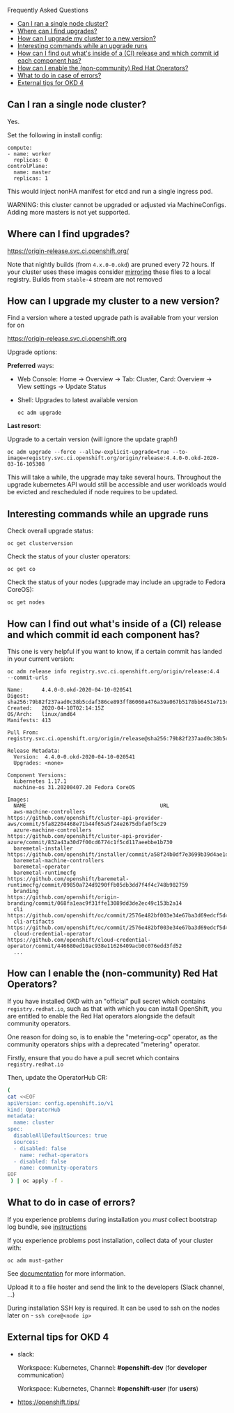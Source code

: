 Frequently Asked Questions

- [Can I ran a single node cluster?](#can-i-ran-a-single-node-cluster)
- [Where can I find upgrades?](#where-can-i-find-upgrades)
- [How can I upgrade my cluster to a new version?](#how-can-i-upgrade-my-cluster-to-a-new-version)
- [Interesting commands while an upgrade runs](#interesting-commands-while-an-upgrade-runs)
- [How can I find out what's inside of a (CI) release and which commit id each component has?](#how-can-i-find-out-whats-inside-of-a-ci-release-and-which-commit-id-each-component-has)
- [How can I enable the (non-community) Red Hat Operators?](#how-can-i-enable-the-non-community-red-hat-operators)
- [What to do in case of errors?](#what-to-do-in-case-of-errors)
- [External tips for OKD 4](#external-tips-for-okd-4)


## Can I ran a single node cluster?

Yes.

Set the following in install config:
```
compute:
- name: worker
  replicas: 0
controlPlane:
  name: master
  replicas: 1
```
This would inject nonHA manifest for etcd and run a single ingress pod.

WARNING: this cluster cannot be upgraded or adjusted via MachineConfigs. Adding more masters is not yet supported.

## Where can I find upgrades?
https://origin-release.svc.ci.openshift.org/

Note that nightly builds (from `4.x.0-0.okd`) are pruned every 72 hours. If your cluster uses these images
consider [mirroring](https://docs.okd.io/latest/installing/install_config/installing-restricted-networks-preparations.html#installing-restricted-networks-preparations) these files to a local registry. Builds from `stable-4` stream are not removed

## How can I upgrade my cluster to a new version?
Find a version where a tested upgrade path is available from your version for on 

https://origin-release.svc.ci.openshift.org

Upgrade options:

**Preferred** ways:
* Web Console: Home -> Overview -> Tab: Cluster, Card: Overview -> View settings -> Update Status

* Shell:
  Upgrades to latest available version
  ```
  oc adm upgrade
  ```

**Last resort**:

Upgrade to a certain version (will ignore the update graph!)

  ```
  oc adm upgrade --force --allow-explicit-upgrade=true --to-image=registry.svc.ci.openshift.org/origin/release:4.4.0-0.okd-2020-03-16-105308
  ```

This will take a while, the upgrade may take several hours. Throughout the upgrade kubernetes API would still be 
accessible and user workloads would be evicted and rescheduled if node requires to be updated.

## Interesting commands while an upgrade runs

Check overall upgrade status:
```
oc get clusterversion
```

Check the status of your cluster operators:
```
oc get co
```

Check the status of your nodes (upgrade may include an upgrade to Fedora CoreOS):
```
oc get nodes
```

## How can I find out what's inside of a (CI) release and which commit id each component has?
This one is very helpful if you want to know, if a certain commit has landed in your current version:

  ```
  oc adm release info registry.svc.ci.openshift.org/origin/release:4.4  --commit-urls
  ```

  ```
  Name:      4.4.0-0.okd-2020-04-10-020541
  Digest:    sha256:79b82f237aad0c38b5cdaf386ce893ff86060a476a39a067b5178bb6451e713c
  Created:   2020-04-10T02:14:15Z
  OS/Arch:   linux/amd64
  Manifests: 413

  Pull From: registry.svc.ci.openshift.org/origin/release@sha256:79b82f237aad0c38b5cdaf386ce893ff86060a476a39a067b5178bb6451e713c

  Release Metadata:
    Version:  4.4.0-0.okd-2020-04-10-020541
    Upgrades: <none>

  Component Versions:
    kubernetes 1.17.1
    machine-os 31.20200407.20 Fedora CoreOS

  Images:
    NAME                                           URL
    aws-machine-controllers                        https://github.com/openshift/cluster-api-provider-aws/commit/5fa82204468e71b44f65a5f24e2675dbfa0f5c29
    azure-machine-controllers                      https://github.com/openshift/cluster-api-provider-azure/commit/832a43a30d7f00cd6774c1f5cd117aeebbe1b730
    baremetal-installer                            https://github.com/openshift/installer/commit/a58f24b0df7e3699b39d4ae1d23c45672706934d
    baremetal-machine-controllers
    baremetal-operator
    baremetal-runtimecfg                           https://github.com/openshift/baremetal-runtimecfg/commit/09850a724d9290ffb05db3dd7f4f4c748b982759
    branding                                       https://github.com/openshift/origin-branding/commit/068fa1eac9f31ffe13089dd3de2ec49c153b2a14
    cli                                            https://github.com/openshift/oc/commit/2576e482bf003e34e67ba3d69edcf5d411cfd6f3
    cli-artifacts                                  https://github.com/openshift/oc/commit/2576e482bf003e34e67ba3d69edcf5d411cfd6f3
    cloud-credential-operator                      https://github.com/openshift/cloud-credential-operator/commit/446680ed10ac938e11626409acb0c076edd3fd52
    ...

  ```

## How can I enable the (non-community) Red Hat Operators?
If you have installed OKD with an "official" pull secret which contains ```registry.redhat.io```,
such as that with which you can install OpenShift, you are entitled to enable the Red Hat operators
alongside the default community operators.

One reason for doing so, is to enable the "metering-ocp" operator, as the community operators ships
with a deprecated "metering" operator.

Firstly, ensure that you do have a pull secret which contains ```registry.redhat.io```

Then, update the OperatorHub CR:

```bash
(
cat <<EOF
apiVersion: config.openshift.io/v1
kind: OperatorHub
metadata:
  name: cluster
spec:
  disableAllDefaultSources: true
  sources:
  - disabled: false
    name: redhat-operators
  - disabled: false
    name: community-operators
EOF
 ) | oc apply -f -
```

## What to do in case of errors?
If you experience problems during installation you *must* collect bootstrap log bundle, see [instructions](https://docs.okd.io/latest/installing/installing-troubleshooting.html)

If you experience problems post installation, collect data of your cluster with:

```
oc adm must-gather
```

See [documentation](https://docs.okd.io/latest/support/gathering-cluster-data.html) for more information.

Upload it to a file hoster and send the link to the developers (Slack channel, ...)

During installation SSH key is required. It can be used to ssh on the nodes later on - `ssh core@<node ip>`

## External tips for OKD 4

* slack:

  Workspace: Kubernetes, Channel: **#openshift-dev** (for **developer** communication)

  Workspace: Kubernetes, Channel: **#openshift-user** (for **users**)

* https://openshift.tips/
